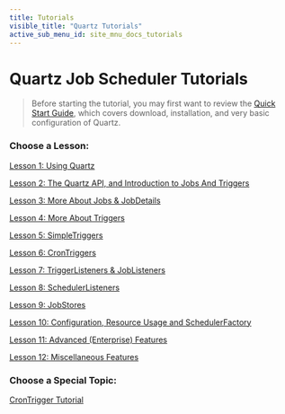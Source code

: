 ```yaml
---
title: Tutorials
visible_title: "Quartz Tutorials"
active_sub_menu_id: site_mnu_docs_tutorials
---
```

# Quartz Job Scheduler Tutorials

<blockquote>
Before starting the tutorial, you may first want to review the <a href="/documentation/quartz-2.1.x/quick-start.html">Quick Start Guide</a>, which covers download, installation, and very basic configuration of Quartz.
</blockquote>


### Choose a Lesson:

<a href="/documentation/quartz-2.1.x/tutorials/tutorial-lesson-01.html" title="Tutorial Lesson1">Lesson 1: Using Quartz</a>

<a href="/documentation/quartz-2.1.x/tutorials/tutorial-lesson-02.html" title="Tutorial Lesson2">Lesson 2: The Quartz API, and Introduction to Jobs And Triggers</a>

<a href="/documentation/quartz-2.1.x/tutorials/tutorial-lesson-03.html" title="Tutorial Lesson3">Lesson 3: More About Jobs &amp; JobDetails</a>

<a href="/documentation/quartz-2.1.x/tutorials/tutorial-lesson-04.html" title="Tutorial Lesson4">Lesson 4: More About Triggers</a>

<a href="/documentation/quartz-2.1.x/tutorials/tutorial-lesson-05.html" title="Tutorial Lesson5">Lesson 5: SimpleTriggers</a>

<a href="/documentation/quartz-2.1.x/tutorials/tutorial-lesson-06.html" title="Tutorial Lesson6">Lesson 6: CronTriggers</a>

<a href="/documentation/quartz-2.1.x/tutorials/tutorial-lesson-07.html" title="Tutorial Lesson7">Lesson 7: TriggerListeners &amp; JobListeners</a>

<a href="/documentation/quartz-2.1.x/tutorials/tutorial-lesson-08.html" title="Tutorial Lesson8">Lesson 8: SchedulerListeners</a>

<a href="/documentation/quartz-2.1.x/tutorials/tutorial-lesson-09.html" title="Tutorial Lesson9">Lesson 9: JobStores</a>

<a href="/documentation/quartz-2.1.x/tutorials/tutorial-lesson-10.html" title="Tutorial Lesson10">Lesson 10: Configuration, Resource Usage and SchedulerFactory</a>

<a href="/documentation/quartz-2.1.x/tutorials/tutorial-lesson-11.html" title="Tutorial Lesson11">Lesson 11: Advanced (Enterprise) Features</a>

<a href="/documentation/quartz-2.1.x/tutorials/tutorial-lesson-12.html" title="Tutorial Lesson12">Lesson 12: Miscellaneous Features</a>

### Choose a Special Topic:

[CronTrigger Tutorial](crontrigger.html)
